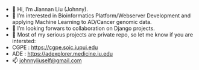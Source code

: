 - 👋 Hi, I’m Jiannan Liu (Johnny).
- 👀 I’m interested in Bioinformatics Platform/Webserver Development and applying Machine Learning to AD/Cancer genomic data.
- 💞️ I’m looking forwars to collaboration on Django projects.
- 👀 Most of my serious projects are private repo, so let me know if you are intersted:
- CGPE : https://cgpe.soic.iupui.edu
- ADE : https://adexplorer.medicine.iu.edu
- 📫 johnnyliuself@gmail.com

<!---
johnnyliu1992/johnnyliu1992 is a ✨ special ✨ repository because its `README.md` (this file) appears on your GitHub profile.
You can click the Preview link to take a look at your changes.
--->
